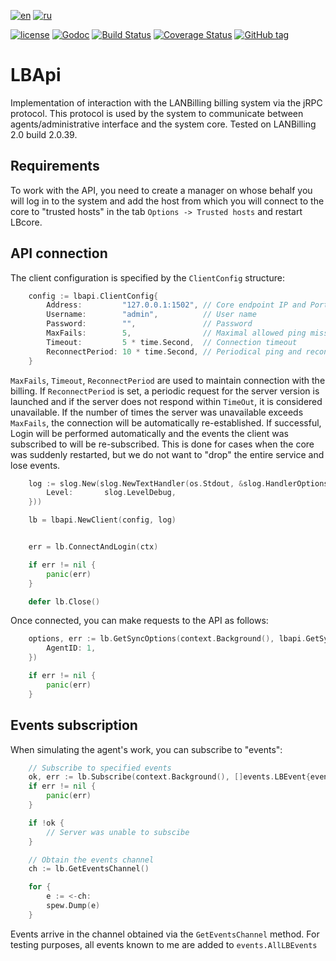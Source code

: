 [![en](https://img.shields.io/badge/lang-en-red.svg)](https://github.com/archaron/lbapi/blob/master/README.md)
[![ru](https://img.shields.io/badge/lang-ru-green.svg)](https://github.com/archaron/lbapi/blob/master/README.ru.md)

[![license](https://img.shields.io/github/license/archaron/lbapi.svg)](https://github.com/archaron/lbapi/blob/master/LICENSE)
[![Godoc](https://godoc.org/github.com/archaron/lbapi?status.svg)](https://godoc.org/github.com/archaron/lbapi)
[![Build Status](https://travis-ci.org/archaron/lbapi.svg?branch=master)](https://travis-ci.org/archaron/lbapi)
[![Coverage Status](https://coveralls.io/repos/github/archaron/lbapi/badge.svg?branch=master)](https://coveralls.io/github/archaron/lbapi?branch=master)
[![GitHub tag](https://img.shields.io/github/tag/archaron/lbapi.svg?maxAge=86400)](https://github.com/archaron/lbapi)

LBApi
========
Implementation of interaction with the LANBilling billing system via the jRPC protocol.
This protocol is used by the system to communicate between agents/administrative interface and the system core.
Tested on LANBilling 2.0 build 2.0.39.

Requirements
-------------------
To work with the API, you need to create a manager on whose behalf you will log in to the system and add the host from
which you will connect to the core to "trusted hosts" in the tab `Options -> Trusted hosts` and restart LBcore.

API connection
-------------------
The client configuration is specified by the `ClientConfig` structure:
```go
	config := lbapi.ClientConfig{
		Address:         "127.0.0.1:1502", // Core endpoint IP and Port
		Username:        "admin",          // User name
		Password:        "",               // Password
		MaxFails:        5,                // Maximal allowed ping misses before reconnection
		Timeout:         5 * time.Second,  // Connection timeout
		ReconnectPeriod: 10 * time.Second, // Periodical ping and reconnect period
	}
```
`MaxFails`, `Timeout`, `ReconnectPeriod` are used to maintain connection with the billing. If `ReconnectPeriod` is set,
a periodic request for the server version is launched and if the server does not respond within `TimeOut`, it is considered unavailable.
If the number of times the server was unavailable exceeds `MaxFails`, the connection will be automatically re-established.
If successful, Login will be performed automatically and the events the client was subscribed to will be re-subscribed.
This is done for cases when the core was suddenly restarted, but we do not want to "drop" the entire service and lose events.

```go
    log := slog.New(slog.NewTextHandler(os.Stdout, &slog.HandlerOptions{
		Level:       slog.LevelDebug,
	}))

    lb = lbapi.NewClient(config, log)


    err = lb.ConnectAndLogin(ctx)

    if err != nil {
        panic(err)
    }

    defer lb.Close()
```

Once connected, you can make requests to the API as follows:
```go
	options, err := lb.GetSyncOptions(context.Background(), lbapi.GetSyncOptionsRequest{
		AgentID: 1,
	})

	if err != nil {
		panic(err)
	}
```

Events subscription
-------------------
When simulating the agent's work, you can subscribe to "events":
```go
    // Subscribe to specified events
    ok, err := lb.Subscribe(context.Background(), []events.LBEvent{events.ChangeAgentEvent, events.BlockVgEvent})
	if err != nil {
		panic(err)
	}

	if !ok {
        // Server was unable to subscibe
    }

    // Obtain the events channel
    ch := lb.GetEventsChannel()

    for {
        e := <-ch:
        spew.Dump(e)
    }
```

Events arrive in the channel obtained via the `GetEventsChannel` method. For testing purposes, all events known to me are added to `events.AllLBEvents`



